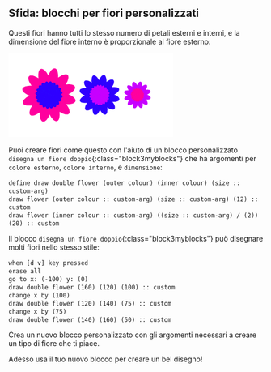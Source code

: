 ## Sfida: blocchi per fiori personalizzati

Questi fiori hanno tutti lo stesso numero di petali esterni e interni, e la dimensione del fiore interno è proporzionale al fiore esterno:

![screenshot](images/flower-double-flowers.png)

Puoi creare fiori come questo con l'aiuto di un blocco personalizzato `disegna un fiore doppio`{:class="block3myblocks"} che ha argomenti per `colore esterno`, `colore interno`, e `dimensione`:

```blocks3
define draw double flower (outer colour) (inner colour) (size :: custom-arg)
draw flower (outer colour :: custom-arg) (size :: custom-arg) (12) :: custom
draw flower (inner colour :: custom-arg) ((size :: custom-arg) / (2)) (20) :: custom
```

Il blocco `disegna un fiore doppio`{:class="block3myblocks"} può disegnare molti fiori nello stesso stile:

```blocks3
when [d v] key pressed
erase all
go to x: (-100) y: (0)
draw double flower (160) (120) (100) :: custom
change x by (100)
draw double flower (120) (140) (75) :: custom
change x by (75)
draw double flower (140) (160) (50) :: custom
```

Crea un nuovo blocco personalizzato con gli argomenti necessari a creare un tipo di fiore che ti piace.

Adesso usa il tuo nuovo blocco per creare un bel disegno!